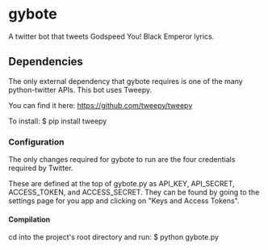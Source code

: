 # gybote
A twitter bot that tweets Godspeed You! Black Emperor lyrics.

## Dependencies
The only external dependency that gybote requires is one of the many python-twitter APIs. This bot uses Tweepy.

You can find it here: https://github.com/tweepy/tweepy

To install:
    $ pip install tweepy
    
### Configuration
The only changes required for gybote to run are the four credentials required by Twitter. 

These are defined at the top of gybote.py as API_KEY, API_SECRET, ACCESS_TOKEN, and ACCESS_SECRET. They can be found by going to the settings page for you app and clicking on "Keys and Access Tokens".

#### Compilation
cd into the project's root directory and run:
    $ python gybote.py
